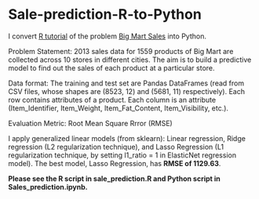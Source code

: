 # Sale-prediction-R-to-Python

I convert [R tutorial](https://courses.analyticsvidhya.com/courses/big-mart-sales-prediction-using-r) of the problem [Big Mart Sales](https://datahack.analyticsvidhya.com/contest/practice-problem-big-mart-sales-iii/) into Python. 

Problem Statement:
2013 sales data for 1559 products of Big Mart are collected across 10 stores in different cities. The aim is to build a predictive model to find out the sales of each product at a particular store.

Data format:
The training and test set are Pandas DataFrames (read from CSV files, whose shapes are (8523, 12) and (5681, 11) respectively). Each row contains attributes of a product. Each column is an attribute (Item_Identifier, Item_Weight, Item_Fat_Content, Item_Visibility, etc.). 

Evaluation Metric: Root Mean Square Rrror (RMSE)

I apply generalized linear models (from sklearn): Linear regression, Ridge regression (L2 regularization technique), and Lasso Regression (L1 regularization technique, by setting l1_ratio = 1 in ElasticNet regression model). The best model, Lasso Regression, has **RMSE of 1129.63**.

**Please see the R script in sale_prediction.R and Python script in Sales_prediction.ipynb.**




